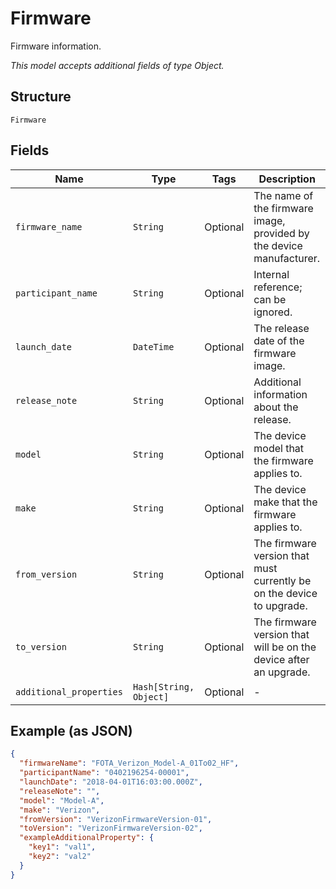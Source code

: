 
# Firmware

Firmware information.

*This model accepts additional fields of type Object.*

## Structure

`Firmware`

## Fields

| Name | Type | Tags | Description |
|  --- | --- | --- | --- |
| `firmware_name` | `String` | Optional | The name of the firmware image, provided by the device manufacturer. |
| `participant_name` | `String` | Optional | Internal reference; can be ignored. |
| `launch_date` | `DateTime` | Optional | The release date of the firmware image. |
| `release_note` | `String` | Optional | Additional information about the release. |
| `model` | `String` | Optional | The device model that the firmware applies to. |
| `make` | `String` | Optional | The device make that the firmware applies to. |
| `from_version` | `String` | Optional | The firmware version that must currently be on the device to upgrade. |
| `to_version` | `String` | Optional | The firmware version that will be on the device after an upgrade. |
| `additional_properties` | `Hash[String, Object]` | Optional | - |

## Example (as JSON)

```json
{
  "firmwareName": "FOTA_Verizon_Model-A_01To02_HF",
  "participantName": "0402196254-00001",
  "launchDate": "2018-04-01T16:03:00.000Z",
  "releaseNote": "",
  "model": "Model-A",
  "make": "Verizon",
  "fromVersion": "VerizonFirmwareVersion-01",
  "toVersion": "VerizonFirmwareVersion-02",
  "exampleAdditionalProperty": {
    "key1": "val1",
    "key2": "val2"
  }
}
```

